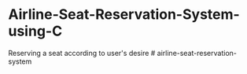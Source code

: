 # Airline-Seat-Reservation-System-using-C
Reserving a seat according to user's desire
#   a i r l i n e - s e a t - r e s e r v a t i o n - s y s t e m  
 